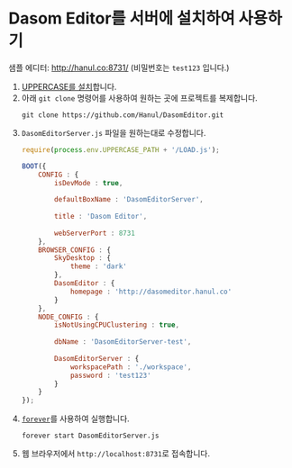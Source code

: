 # Dasom Editor를 서버에 설치하여 사용하기
샘플 에디터: http://hanul.co:8731/ (비밀번호는 `test123` 입니다.)

1. [UPPERCASE를 설치](https://github.com/Hanul/UPPERCASE/blob/master/DOC/INSTALL.md)합니다.
2. 아래 `git clone` 명령어를 사용하여 원하는 곳에 프로젝트를 복제합니다.
	```
	git clone https://github.com/Hanul/DasomEditor.git
	```
3. `DasomEditorServer.js` 파일을 원하는대로 수정합니다.
	```js
	require(process.env.UPPERCASE_PATH + '/LOAD.js');
	
	BOOT({
		CONFIG : {
			isDevMode : true,
			
			defaultBoxName : 'DasomEditorServer',
			
			title : 'Dasom Editor',
			
			webServerPort : 8731
		},
		BROWSER_CONFIG : {
			SkyDesktop : {
				theme : 'dark'
			},
			DasomEditor : {
				homepage : 'http://dasomeditor.hanul.co'
			}
		},
		NODE_CONFIG : {
			isNotUsingCPUClustering : true,
			
			dbName : 'DasomEditorServer-test',
			
			DasomEditorServer : {
				workspacePath : './workspace',
				password : 'test123'
			}
		}
	});
	```
4. [`forever`](https://www.npmjs.com/package/forever)를 사용하여 실행합니다.
	```
	forever start DasomEditorServer.js
	```
5. 웹 브라우저에서 `http://localhost:8731`로 접속합니다.